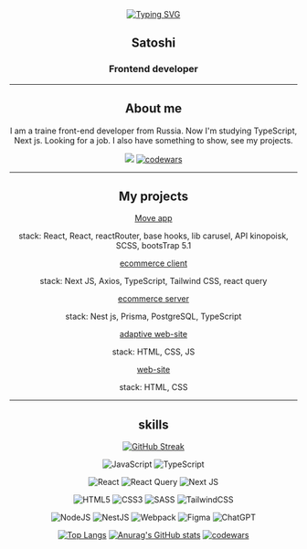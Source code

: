 
<div align="center">
	<a href="https://git.io/typing-svg"><img src="http://readme-typing-svg.herokuapp.com?font=Fira+Code&pause=1000&color=DFDFDF&center=true&vCenter=true&width=435&lines=Hello+World!+welcome+to+my+profile" alt="Typing SVG" /></a>
	<h2>Satoshi</h2>
	<h3>Frontend developer</h3>

</div>

---
<div align="center">
<h2>About me</h2>
	<p>I am a traine front-end developer from Russia. Now I'm studying TypeScript, Next js. Looking for a job. I also have something to show, see my projects.</p>


![](https://komarev.com/ghpvc/?username=S4toshIYoshi)
[![codewars](https://www.codewars.com/users/Dery456/badges/micro)](https://www.codewars.com/users/Dery456) 

</div>

---
<div align="center">
	<h2>My projects</h2>
	<a href="https://s4toshiyoshi.github.io/MovieAPP/">Move app</a>
	<p>stack: React, React, reactRouter, base hooks, lib carusel, API kinopoisk, SCSS, bootsTrap 5.1</p>
	<a href="https://github.com/S4toshIYoshi/client-eCom">ecommerce client</a>
	<p>stack: Next JS, Axios, TypeScript, Tailwind CSS, react query</p>
	<a href="https://github.com/S4toshIYoshi/back-end-ecom">ecommerce server</a>
	<p>stack: Nest js, Prisma, PostgreSQL, TypeScript</p>
	<a href="https://s4toshiyoshi.github.io/OJJO-website/">adaptive web-site</a>
	<p>stack: HTML, CSS, JS</p>
	<a href="https://s4toshiyoshi.github.io/WebSIteYankiTraing/">web-site</a>
	<p>stack: HTML, CSS</p>
</div>

---
<div align="center">
<h2 align="center">skills</h2>

[![GitHub Streak](https://github-readme-streak-stats.herokuapp.com/?user=S4toshIYoshi)](https://git.io/streak-stats)

![JavaScript](https://img.shields.io/badge/javascript-%23323330.svg?style=for-the-badge&logo=javascript&logoColor=%23F7DF1E)
![TypeScript](https://img.shields.io/badge/typescript-%23007ACC.svg?style=for-the-badge&logo=typescript&logoColor=white)

![React](https://img.shields.io/badge/react-%2320232a.svg?style=for-the-badge&logo=react&logoColor=%2361DAFB)
![React Query](https://img.shields.io/badge/-React%20Query-FF4154?style=for-the-badge&logo=react%20query&logoColor=white)
![Next JS](https://img.shields.io/badge/Next-black?style=for-the-badge&logo=next.js&logoColor=white)

![HTML5](https://img.shields.io/badge/html5-%23E34F26.svg?style=for-the-badge&logo=html5&logoColor=white)
![CSS3](https://img.shields.io/badge/css3-%231572B6.svg?style=for-the-badge&logo=css3&logoColor=white)
![SASS](https://img.shields.io/badge/SASS-hotpink.svg?style=for-the-badge&logo=SASS&logoColor=white)
![TailwindCSS](https://img.shields.io/badge/tailwindcss-%2338B2AC.svg?style=for-the-badge&logo=tailwind-css&logoColor=white)




![NodeJS](https://img.shields.io/badge/node.js-6DA55F?style=for-the-badge&logo=node.js&logoColor=white)
![NestJS](https://img.shields.io/badge/nestjs-%23E0234E.svg?style=for-the-badge&logo=nestjs&logoColor=white)
![Webpack](https://img.shields.io/badge/webpack-%238DD6F9.svg?style=for-the-badge&logo=webpack&logoColor=black)
![Figma](https://img.shields.io/badge/figma-%23F24E1E.svg?style=for-the-badge&logo=figma&logoColor=white)
![ChatGPT](https://img.shields.io/badge/chatGPT-74aa9c?style=for-the-badge&logo=openai&logoColor=white)

[![Top Langs](https://github-readme-stats.vercel.app/api/top-langs/?username=anuraghazra)](https://github.com/anuraghazra/github-readme-stats)
[![Anurag's GitHub stats](https://github-readme-stats.vercel.app/api?username=anuraghazra)](https://github.com/anuraghazra/github-readme-stats)
[![codewars](https://www.codewars.com/users/Dery456/badges/large)](https://www.codewars.com/users/Dery456)

</div>



